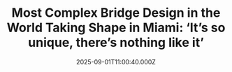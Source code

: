 ---
title: "Most Complex Bridge Design in the World Taking Shape in Miami: ‘It’s so unique, there’s nothing like it’"
date: 2025-09-01T11:00:40.000Z
category: Human Kindness
externalLink: "https://www.goodnewsnetwork.org/most-complex-bridge-design-in-the-world-taking-shape-in-miami-its-so-unique-theres-nothing-like-it/"
image: ""
excerpt: "In Miami, the most “complex bridge in the world,” has passed the midway point of completion, with 3 of its 6 magical arches now firmly in place. Known as “The Fountain Bridge,” the arches are inspired by streams of water the lead developer saw in a Barcelona fountain. It will sit on I-395 and be […] The post Most Complex…"
---